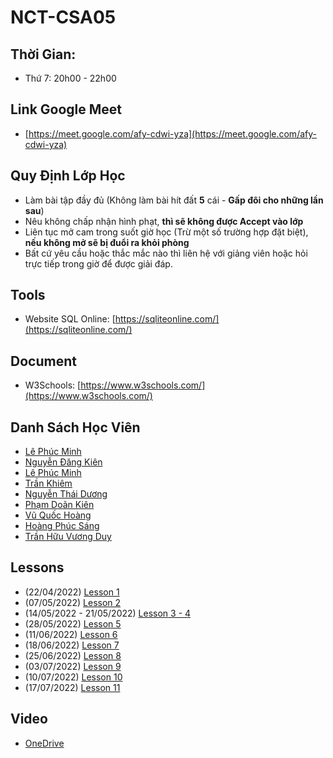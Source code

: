 # NCT-CSA05

## Thời Gian:

- Thứ 7: 20h00 - 22h00

## Link Google Meet

- [https://meet.google.com/afy-cdwi-yza](https://meet.google.com/afy-cdwi-yza)

## Quy Định Lớp Học

- Làm bài tập đầy đủ (Không làm bài hít đất __5__ cái - __Gấp đôi cho những lần sau__)
- Nêu không chấp nhận hình phạt, __thì sẽ không được Accept vào lớp__
- Liên tục mở cam trong suốt giờ học (Trừ một số trường hợp đặt biệt), __nếu không mở sẽ bị đuổi ra khỏi phòng__
- Bất cứ yêu cầu hoặc thắc mắc nào thì liên hệ với giảng viên hoặc hỏi trực tiếp trong giờ để được giải đáp.


## Tools

- Website SQL Online: [https://sqliteonline.com/](https://sqliteonline.com/)

## Document

- W3Schools: [https://www.w3schools.com/](https://www.w3schools.com/)

## Danh Sách Học Viên

- [Lê Phúc Minh](https://github.com/Syzen4869/mindx_hw)
- [Nguyễn Đăng Kiên](#)
- [Lê Phúc Minh](#)
- [Trần Khiêm](https://github.com/tkhiemm/bai-tap-buoi-2/)
- [Nguyễn Thái Dương](https://github.com/out12348t/nguyenthaiduong)
- [Phạm Doãn Kiên](https://github.com/Wabbakienph/BTVN-CSA05.git)
- [Vũ Quốc Hoàng](https://github.com/pieberrykinnie/CSA)
- [Hoàng Phúc Sáng](#)
- [Trần Hữu Vương Duy](#)

## Lessons

- (22/04/2022) [Lesson 1](./Lesson%201/)
- (07/05/2022) [Lesson 2](./Lesson%202/)
- (14/05/2022 - 21/05/2022) [Lesson 3 - 4](./Lesson%203%20-%204/)
- (28/05/2022) [Lesson 5](./Lesson%205/)
- (11/06/2022) [Lesson 6](./Lesson%206/)
- (18/06/2022) [Lesson 7](./Lesson%207/)
- (25/06/2022) [Lesson 8](./Lesson%208/)
- (03/07/2022) [Lesson 9](./Lesson%209/)
- (10/07/2022) [Lesson 10](./Lesson%2010/)
- (17/07/2022) [Lesson 11](./Lesson%2011/)

## Video

- [OneDrive](https://diendanbanlait-my.sharepoint.com/:f:/g/personal/chenjinguyen_dulieucuatoi_win/EgAZE8p13qtJqNBEhulSj80BY6rcn5S_iS6HqXJlu1wsSA?e=VHd5fp)